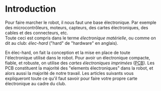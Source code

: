 # Introduction

Pour faire marcher le robot, il nous faut une base électronique.
Par exemple des microcontrôleurs, moteurs, capteurs, des cartes électroniques, des cables et des connecteurs, etc.  
Toute ceci est compris dans le terme _électronique matérielle_, ou comme on dit au club: _élec-hard_ ("hard" de "hardware" en anglais).

En élec-hard, on fait la conception et la mise en place de toute l'électronique utilisé dans le robot.
Pour avoir un électronique compacte, fiable, et robuste, on utilise des _cartes électroniques imprimées_ ([PCB](PCB.md)).
Les PCB constituent la majorité des "elements électroniques" dans la robot, et alors aussi la majorité de notre travail.
Les articles suivants vous expliqueront toute ce qu'il faut savoir pour faire votre propre carte électronique au cadre du club.
